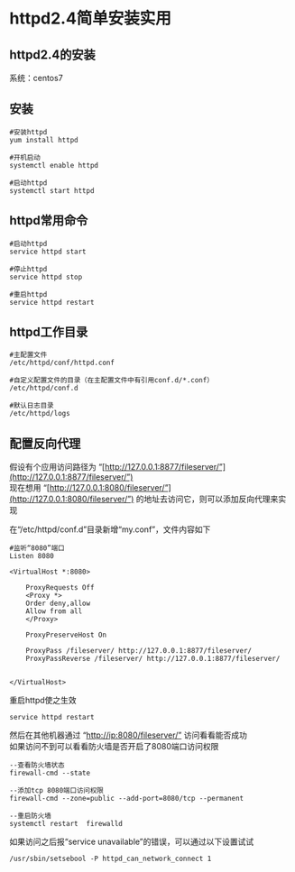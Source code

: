 # httpd2.4简单安装实用

## httpd2.4的安装

系统：centos7

## 安装

```text
#安装httpd
yum install httpd

#开机启动
systemctl enable httpd

#启动httpd
systemctl start httpd
```

## httpd常用命令

```text
#启动httpd
service httpd start

#停止httpd
service httpd stop

#重启httpd
service httpd restart
```

## httpd工作目录

```text
#主配置文件
/etc/httpd/conf/httpd.conf

#自定义配置文件的目录（在主配置文件中有引用conf.d/*.conf）
/etc/httpd/conf.d

#默认日志目录
/etc/httpd/logs
```

## 配置反向代理

假设有个应用访问路径为 “[http://127.0.0.1:8877/fileserver/”](http://127.0.0.1:8877/fileserver/”)  
现在想用 “[http://127.0.0.1:8080/fileserver/”](http://127.0.0.1:8080/fileserver/”) 的地址去访问它，则可以添加反向代理来实现

在“/etc/httpd/conf.d”目录新增“my.conf”，文件内容如下

```markup
#监听“8080”端口
Listen 8080

<VirtualHost *:8080>

    ProxyRequests Off
    <Proxy *>
    Order deny,allow
    Allow from all
    </Proxy>

    ProxyPreserveHost On

    ProxyPass /fileserver/ http://127.0.0.1:8877/fileserver/
    ProxyPassReverse /fileserver/ http://127.0.0.1:8877/fileserver/


</VirtualHost>
```

重启httpd使之生效

```text
service httpd restart
```

然后在其他机器通过 “[http://ip:8080/fileserver/”](http://ip:8080/fileserver/”) 访问看看能否成功  
如果访问不到可以看看防火墙是否开启了8080端口访问权限

```text
--查看防火墙状态
firewall-cmd --state

--添加tcp 8080端口访问权限
firewall-cmd --zone=public --add-port=8080/tcp --permanent

--重启防火墙
systemctl restart  firewalld
```

如果访问之后报“service unavailable”的错误，可以通过以下设置试试

```text
/usr/sbin/setsebool -P httpd_can_network_connect 1
```

